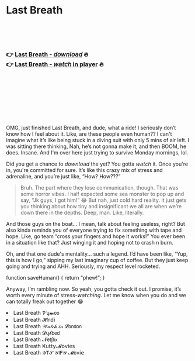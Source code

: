 <h1>Last Breath</h1>

<br><br><br>

<h3>👉 <a href="https://Steves-osadcire1984.github.io/qxqobtnbes/">Last Breath - 𝘥𝘰𝘸𝘯𝘭𝘰𝘢𝘥</a> 🔥<br>
👉 <a href="https://Steves-osadcire1984.github.io/qxqobtnbes/">Last Breath - 𝘸𝘢𝘵𝘤𝘩 in player</a> 🔥
</h3>



<br><br><br><br><br><br><br>


OMG, just finished Last Breath, and dude, what a ride! I seriously don’t know how I feel about it. Like, are these people even human?? I can't imagine what it’s like being stuck in a diving suit with only 5 mins of air left. I was sitting there thinking, Nah, he’s not gonna make it, and then BOOM, he does. Insane. And I'm over here just trying to survive Monday mornings, lol.

Did you get a chance to 𝘥𝘰𝘸𝘯𝘭𝘰𝘢𝘥 the   yet? You gotta 𝘸𝘢𝘵𝘤𝘩 it. Once you're in, you're committed for sure. It’s like this crazy mix of stress and adrenaline, and you’re just like, “How? How???”

> Bruh. The part where they lose communication, though. That was some horror   vibes. I half expected some sea monster to pop up and say, “Jk guys, I got him!” 😂 But nah, just cold hard reality. It just gets you thinking about how tiny and insignificant we all are when we’re down there in the depths. Deep, man. Like, literally.

And those guys on the boat... I mean, talk about feeling useless, right? But also kinda reminds you of everyone trying to fix something with tape and hope. Like, go team “cross your fingers and hope it works!” You ever been in a situation like that? Just winging it and hoping not to crash n burn.

Oh, and that one dude's mentality... such a legend. I’d have been like, “Yup, this is how I go,” sipping my last imaginary cup of coffee. But they just keep going and trying and AHH. Seriously, my respect level rocketed.

function saveHuman() { return “phew!”; }

Anyway, I’m rambling now. So yeah, you gotta check it out. I promise, it’s worth every minute of stress-𝘸𝘢𝘵𝘤𝘩𝘪𝘯𝘨. Let me know when you do and we can totally freak out together 😂

<li>Last Breath 𝓥ų𝓶𝗈𝗈</li>
<li>Last Breath 𝓗𝗂𝗇ԁ𝗂</li>
<li>Last Breath 𝒲𝒶𝓉𝒸𝒽 𝒾𝓃 𝓛𝗈𝗇𝖽𝗈𝗇</li>
<li>Last Breath 𝓓ų𝓫𝖻𝖾𝖽</li>
<li>Last Breath 𝓝𝖾𝗍ƒ𝗅𝗂𝗑</li>
<li>Last Breath Ҝ𝗎𝗍𝗍𝗒𝓜𝗈ν𝗂𝖾𝗌</li>
<li>Last Breath 𝒴𝖳𝒮 𝒴𝖨𝖥𝒴 𝓜𝗈ν𝗂𝖾</li>

